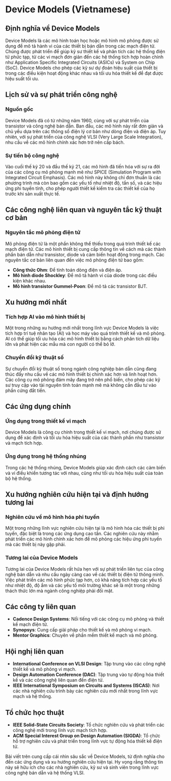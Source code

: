 # Device Models (Vietnamese)

## Định nghĩa về Device Models

Device Models là các mô hình toán học hoặc mô hình mô phỏng được sử dụng để mô tả hành vi của các thiết bị bán dẫn trong các mạch điện tử. Chúng được phát triển để giúp kỹ sư thiết kế và phân tích các hệ thống điện tử phức tạp, từ các vi mạch đơn giản đến các hệ thống tích hợp hoàn chỉnh như Application Specific Integrated Circuits (ASICs) và System on Chip (SoC). Device Models cho phép các kỹ sư dự đoán hiệu suất của thiết bị trong các điều kiện hoạt động khác nhau và tối ưu hóa thiết kế để đạt được hiệu suất tối ưu.

## Lịch sử và sự phát triển công nghệ

### Nguồn gốc

Device Models đã có từ những năm 1960, cùng với sự phát triển của transistor và công nghệ bán dẫn. Ban đầu, các mô hình này rất đơn giản và chủ yếu dựa trên các thông số điện lý cơ bản như dòng điện và điện áp. Tuy nhiên, với sự phát triển của công nghệ VLSI (Very Large Scale Integration), nhu cầu về các mô hình chính xác hơn trở nên cấp bách.

### Sự tiến bộ công nghệ

Vào cuối thế kỷ 20 và đầu thế kỷ 21, các mô hình đã tiến hóa với sự ra đời của các công cụ mô phỏng mạnh mẽ như SPICE (Simulation Program with Integrated Circuit Emphasis). Các mô hình này không chỉ đơn thuần là các phương trình mà còn bao gồm các yếu tố như nhiệt độ, tần số, và các hiệu ứng phi tuyến tính, cho phép người thiết kế kiểm tra các thiết kế của họ trước khi sản xuất thực tế.

## Các công nghệ liên quan và nguyên tắc kỹ thuật cơ bản

### Nguyên tắc mô phỏng điện tử

Mô phỏng điện tử là một phần không thể thiếu trong quá trình thiết kế các mạch điện tử. Các mô hình thiết bị cung cấp thông tin về cách mà các thành phần bán dẫn như transistor, diode và cảm biến hoạt động trong mạch. Các nguyên tắc cơ bản liên quan đến việc mô phỏng điện tử bao gồm:

- **Công thức Ohm**: Để tính toán dòng điện và điện áp.
- **Mô hình diode Shockley**: Để mô tả hành vi của diode trong các điều kiện khác nhau.
- **Mô hình transistor Gummel-Poon**: Để mô tả các transistor BJT.

## Xu hướng mới nhất

### Tích hợp AI vào mô hình thiết bị

Một trong những xu hướng mới nhất trong lĩnh vực Device Models là việc tích hợp trí tuệ nhân tạo (AI) và học máy vào quá trình thiết kế và mô phỏng. AI có thể giúp tối ưu hóa các mô hình thiết bị bằng cách phân tích dữ liệu lớn và phát hiện các mẫu mà con người có thể bỏ lỡ. 

### Chuyển đổi kỹ thuật số

Sự chuyển đổi kỹ thuật số trong ngành công nghiệp bán dẫn cũng đang thúc đẩy nhu cầu về các mô hình thiết bị chính xác hơn và linh hoạt hơn. Các công cụ mô phỏng đám mây đang trở nên phổ biến, cho phép các kỹ sư truy cập vào tài nguyên tính toán mạnh mẽ mà không cần đầu tư vào phần cứng đắt tiền.

## Các ứng dụng chính

### Ứng dụng trong thiết kế vi mạch

Device Models là công cụ chính trong thiết kế vi mạch, nơi chúng được sử dụng để xác định và tối ưu hóa hiệu suất của các thành phần như transistor và mạch tích hợp.

### Ứng dụng trong hệ thống nhúng

Trong các hệ thống nhúng, Device Models giúp xác định cách các cảm biến và vi điều khiển tương tác với nhau, cũng như tối ưu hóa hiệu suất của toàn bộ hệ thống.

## Xu hướng nghiên cứu hiện tại và định hướng tương lai

### Nghiên cứu về mô hình hóa phi tuyến

Một trong những lĩnh vực nghiên cứu hiện tại là mô hình hóa các thiết bị phi tuyến, đặc biệt là trong các ứng dụng cao tần. Các nghiên cứu này nhằm phát triển các mô hình chính xác hơn để mô phỏng các hiệu ứng phi tuyến mà các thiết bị này gặp phải.

### Tương lai của Device Models

Tương lai của Device Models rất hứa hẹn với sự phát triển liên tục của công nghệ bán dẫn và nhu cầu ngày càng cao về các thiết bị điện tử thông minh. Việc phát triển các mô hình phức tạp hơn, có khả năng tích hợp các yếu tố như nhiệt độ, độ ẩm và các yếu tố môi trường khác sẽ là một trong những thách thức lớn mà ngành công nghiệp phải đối mặt.

## Các công ty liên quan

- **Cadence Design Systems**: Nổi tiếng với các công cụ mô phỏng và thiết kế mạch điện tử.
- **Synopsys**: Cung cấp giải pháp cho thiết kế và mô phỏng vi mạch.
- **Mentor Graphics**: Chuyên về phần mềm thiết kế mạch và mô phỏng.

## Hội nghị liên quan

- **International Conference on VLSI Design**: Tập trung vào các công nghệ thiết kế và mô phỏng vi mạch.
- **Design Automation Conference (DAC)**: Tập trung vào tự động hóa thiết kế và các công nghệ liên quan đến điện tử.
- **IEEE International Symposium on Circuits and Systems (ISCAS)**: Nơi các nhà nghiên cứu trình bày các nghiên cứu mới nhất trong lĩnh vực mạch và hệ thống.

## Tổ chức học thuật

- **IEEE Solid-State Circuits Society**: Tổ chức nghiên cứu và phát triển các công nghệ mới trong lĩnh vực mạch tích hợp.
- **ACM Special Interest Group on Design Automation (SIGDA)**: Tổ chức hỗ trợ nghiên cứu và phát triển trong lĩnh vực tự động hóa thiết kế điện tử.

Bài viết trên cung cấp cái nhìn sâu sắc về Device Models, từ định nghĩa cho đến các ứng dụng và xu hướng nghiên cứu hiện tại. Hy vọng rằng thông tin này sẽ hữu ích cho các nhà nghiên cứu, kỹ sư và sinh viên trong lĩnh vực công nghệ bán dẫn và hệ thống VLSI.